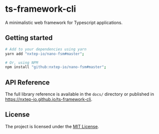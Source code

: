 ts-framework-cli
================

A minimalistic web framework for Typescript applications.

## Getting started

```bash
# Add to your dependencies using yarn
yarn add "nxtep-io/nano-fsm#master";

# Or, using NPM
npm install "github:nxtep-io/nano-fsm#master";
```

## API Reference

The full library reference is available in the `docs/` directory or published in https://nxtep-io.github.io/ts-framework-cli.


## License

The project is licensed under the [MIT License](./LICENSE.md).
